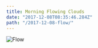 ```yaml
---
title: Morning Flowing Clouds
date: "2017-12-08T08:35:46.284Z"
path: "/2017-12-08-flow/"
---
```


![Flow](/2017-12-08-flow/animation-2017-12-08_07-28-25.gif)
